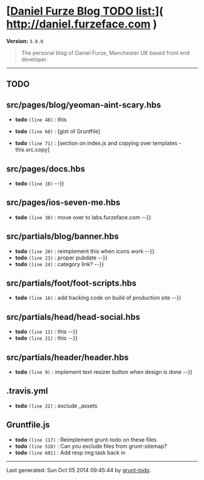 # [[Daniel Furze Blog TODO list:](http://daniel.furzeface.com)]( http://daniel.furzeface.com )

**Version:** `3.0.0`

> The personal blog of Daniel Furze, Manchester UK based front end developer.

* * *

## TODO

## src/pages/blog/yeoman-aint-scary.hbs

-  **todo** `(line 48)` : this</p>
-  **todo** `(line 68)` : [gist of Gruntfile]</p>
-  **todo** `(line 71)` : [section on index.js and copying over templates - this.src.copy]</p>

## src/pages/docs.hbs

-  **todo** `(line 10)`  --}}

## src/pages/ios-seven-me.hbs

-  **todo** `(line 30)` : move over to labs.furzeface.com --}}

## src/partials/blog/banner.hbs

-  **todo** `(line 20)` : reimplement this when icons work --}}
-  **todo** `(line 23)` : proper pubdate --}}
-  **todo** `(line 24)` : category link? --}}

## src/partials/foot/foot-scripts.hbs

-  **todo** `(line 16)` : add tracking code on build of production site --}}

## src/partials/head/head-social.hbs

-  **todo** `(line 11)` : this --}}
-  **todo** `(line 21)` : this --}}

## src/partials/header/header.hbs

-  **todo** `(line 9)` : implement text resizer button when design is done --}}

## .travis.yml

-  **todo** `(line 22)` : exclude _assets

## Gruntfile.js

-  **todo** `(line 117)` : Reimplement grunt-todo on these files
-  **todo** `(line 518)` : Can you exclude files from grunt-sitemap?
-  **todo** `(line 601)` : Add resp img task back in


* * *

Last generated: Sun Oct 05 2014 09:45:44 by [grunt-todo](https://github.com/leny/grunt-todo).
